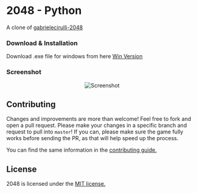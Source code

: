 # 2048 - Python
A clone of [gabrielecirulli-2048](https://github.com/gabrielecirulli/2048)

### Download & Installation
Download .exe file for windows from here [Win Version](www.google.com)


### Screenshot

<p align="center">
  <img src="https://i.ibb.co/MhFyBPC/Screenshot-from-2021-10-02-14-04-46.png" alt="Screenshot"/>
</p>



## Contributing
Changes and improvements are more than welcome! Feel free to fork and open a pull request. Please make your changes in a specific branch and request to pull into `master`! If you can, please make sure the game fully works before sending the PR, as that will help speed up the process.

You can find the same information in the [contributing guide.](https://github.com/gabrielecirulli/2048/blob/master/CONTRIBUTING.md)

## License
2048 is licensed under the [MIT license.](https://github.com/gabrielecirulli/2048/blob/master/LICENSE.txt)
